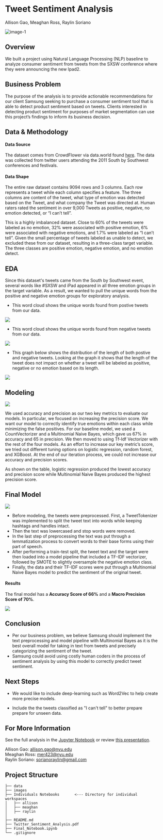 # Tweet Sentiment Analysis
Allison Gao, Meaghan Ross, Raylin Soriano

![image-1](https://cdn.analyticsvidhya.com/wp-content/uploads/2018/07/performing-twitter-sentiment-analysis1.jpg) <br />

## Overview
We built a project using Natural Language Processing (NLP) baseline to analyze consumer sentiment from tweets from the SXSW conference where they were announcing the new Ipad2.

## Business Problem
The purpose of the analysis is to provide actionable recommendations for our client Samsung seeking to purchase a consumer sentiment tool that is able to detect product sentiment based on tweets. Clients interested in detecting product sentiment for purposes of market segmentation can use this project’s findings to inform its business decision. 

## Data & Methodology

#### Data Source
The dataset comes from CrowdFlower via data.world found [here](https://data.world/crowdflower/brands-and-product-emotions).
The data was collected from twitter users attending the 2011 South by Southwest conferences and festivals.

#### Data Shape
The entire raw dataset contains 9094 rows and 3 columns. Each row represents a tweet while each column specifies a feature. The three columns are content of the tweet, what type of emotion was detected based on the Tweet, and what company the Tweet was directed at. Human raters rated the sentiment in over 9,000 Tweets as positive, negative, no emotion detected, or “I can’t tell”. 

This is a highly imbalanced dataset. Close to 60% of the tweets were labeled as no emotion, 32% were associated with positive emotion, 6% were associated with negative emotions, and 1.7% were labeled as “I can’t tell”. Given the small percentage of tweets labeled as unable to detect, we excluded these from our dataset, resulting in a three-class target variable. The three classes are positive emotion, negative emotion, and no emotion detect. 

## EDA

Since this dataset's tweets came from the South by Southwest event, several words like #SXSW and iPad appeared in all three emotion groups in the target variable. As a result, we wanted to pull the unique words from the positive and negative emotion groups for exploratory analysis. 

* This word cloud shows the unique words found from postive tweets from our data.

<img src="images/positive_tweets.png"><br>
* This word cloud shows the unique words found from negative tweets from our data.

<img src="images/negative_tweets.png"><br>

* This graph below shows the distribution of the length of both postive and negative tweets. Looking at the graph it shows that the length of the tweet does not impact on whether a tweet will be labeled as positive, negative or no emotion based on its length.

<img src="images/tweet_length.png"><br>
## Modeling
<img src="images/model_iterations.png"><br>

We used accuracy and precision as our two key metrics to evaluate our models. In particular, we focused on increasing the precision score. We want our model to correctly identify true emotions within each class while minimizing the false positives. 
For our baseline model, we used a CountVectorizer and a Multinomial Naive Bayes, which gave us 67% in accuracy and 65 in precision. We then moved to using Tf-Idf Vectorizer with the rest of the four models.  As an effort to increase our key metric’s score, we tried out different tuning options on logistic regression, random forest, and XGBoost. At the end of our iteration process, we could not increase our accuracy and precision scores. 

As shown on the table, logistic regression produced the lowest accuracy and precision score while Multinomial Naive Bayes produced the highest precision score. 

## Final Model
<img src="images/final_model_schema.png"><br>
* Before modeling, the tweets were preprocessed. First, a TweetTokenizer was implemented to split the tweet text into words while keeping hashtags and handles intact. 
* Then the text was lowercased and stop words were removed. 
* In the last step of preprocessing the text was put through a lemmatization process to convert words to their base forms using their part of speech. 
* After performing a train-test split, the tweet text and the target were then loaded into a model pipeline that included a TF-IDF vectorizer, followed by SMOTE to slightly oversample the negative emotion class. 
* Finally, the data and their TF-IDF scores were put through a Multinomial Naive Bayes model to predict the sentiment of the original tweet.

#### Results
The final model has a **Accuracy Score of 66%** and a **Macro Precision Score of 70%**.

<img src="images/final_model_cm.png"><br>


## Conclusion
* Per our business problem, we believe Samsung should implement the text preprocessing and model pipeline with Multinomial Bayes as it is the best overall model for taking in text from tweets and precisely categorizing the sentiment of the tweet.  
* Samsung could avoid using costly human coders in the process of sentiment analysis by using this model to correctly predict tweet sentiment.  

## Next Steps
* We would like to include deep-learning such as Word2Vec to help create more precise models. 

* Include the the tweets classified as "I can't tell" to better prepare prepare for unseen data.

## For More Information
See the full analysis in the [Jupyter Notebook](Final_Notebook.ipynb) or review [this presentation](Twitter_Sentiment_Analysis.pdf).

Allison Gao:  allison.gao@nyu.edu <br />
Meaghan Ross: mer423@nyu.edu <br />
Raylin Soriano: sorianoraylin@gmail.com <br />

## Project Structure
```
├── data
├── images
├── Individuals Notebooks       <--- Directory for individual workspaces
│   ├── allison
│   ├── meaghan
│   ├── raylin
│   
├── README.md
├── Twitter_Sentiment_Analysis.pdf   
├── Final_Notebook.ipynb     
└── .gitignore
```
